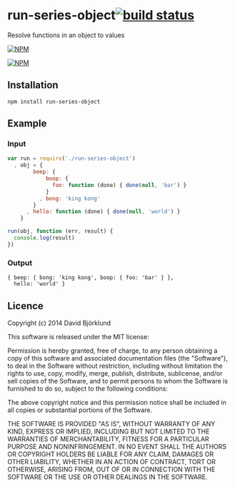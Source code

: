 # run-series-object[![build status](https://secure.travis-ci.org/kesla/run-series-object.png)](http://travis-ci.org/kesla/run-series-object)

Resolve functions in an object to values

[![NPM](https://nodei.co/npm/run-series-object.png?downloads&stars)](https://nodei.co/npm/run-series-object/)

[![NPM](https://nodei.co/npm-dl/run-series-object.png)](https://nodei.co/npm/run-series-object/)

## Installation

```
npm install run-series-object
```

## Example

### Input

```javascript
var run = require('./run-series-object')
  , obj = {
        beep: {
            boop: {
              foo: function (done) { done(null, 'bar') }
            }
          , bong: 'king kong'
        }
      , hello: function (done) { done(null, 'world') }
    }

run(obj, function (err, result) {
  console.log(result)
})
```

### Output

```
{ beep: { bong: 'king kong', boop: { foo: 'bar' } },
  hello: 'world' }
```

## Licence

Copyright (c) 2014 David Björklund

This software is released under the MIT license:

Permission is hereby granted, free of charge, to any person obtaining a copy
of this software and associated documentation files (the "Software"), to deal
in the Software without restriction, including without limitation the rights
to use, copy, modify, merge, publish, distribute, sublicense, and/or sell
copies of the Software, and to permit persons to whom the Software is
furnished to do so, subject to the following conditions:

The above copyright notice and this permission notice shall be included in
all copies or substantial portions of the Software.

THE SOFTWARE IS PROVIDED "AS IS", WITHOUT WARRANTY OF ANY KIND, EXPRESS OR
IMPLIED, INCLUDING BUT NOT LIMITED TO THE WARRANTIES OF MERCHANTABILITY,
FITNESS FOR A PARTICULAR PURPOSE AND NONINFRINGEMENT. IN NO EVENT SHALL THE
AUTHORS OR COPYRIGHT HOLDERS BE LIABLE FOR ANY CLAIM, DAMAGES OR OTHER
LIABILITY, WHETHER IN AN ACTION OF CONTRACT, TORT OR OTHERWISE, ARISING FROM,
OUT OF OR IN CONNECTION WITH THE SOFTWARE OR THE USE OR OTHER DEALINGS IN
THE SOFTWARE.
